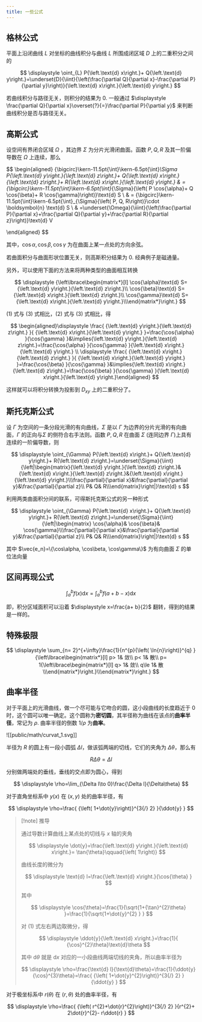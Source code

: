```yaml
---
title: 一些公式
---
```


## 格林公式

平面上沿闭曲线 $L$ 对坐标的曲线积分与曲线 $L$ 所围成闭区域 $D$ 上的二重积分之间的

$$
\displaystyle \oint_{L} P{\left.\text{d} x\right.}+ Q{\left.\text{d} y\right.}=\underset{D}{\iint}{\left(\frac{\partial Q}{\partial x}-\frac{\partial P}{\partial y}\right)}{\left.\text{d} x\right.}{\left.\text{d} y\right.}
$$

若曲线积分与路径无关，则积分的结果为 0. 一般通过 $\displaystyle \frac{\partial Q}{\partial x}\overset{?}{=}\frac{\partial P}{\partial y}$ 来判断曲线积分是否与路径无关。

## 高斯公式

设空间有界闭合区域 $\Omega$ ，其边界 $\Sigma$ 为分片光滑闭曲面。函数 $P, Q, R$ 及其一阶偏导数在 $\Omega$ 上连续，那么

$$
\begin{aligned}
{\bigcirc}\kern-11.5pt{\int}\kern-6.5pt{\int}_\Sigma P{\left.\text{d} y\right.}{\left.\text{d} z\right.}+ Q{\left.\text{d} x\right.}{\left.\text{d} z\right.}+ R{\left.\text{d} x\right.}{\left.\text{d} y\right.} & ={\bigcirc}\kern-11.5pt{\int}\kern-6.5pt{\int}_{\Sigma}{\left( P \cos{\alpha}+ Q \cos{\beta}+ R \cos{\gamma}\right)}\text{d} S \\
& = {\bigcirc}\kern-11.5pt{\int}\kern-6.5pt{\int}_{\Sigma}{\left( P, Q, R\right)}\cdot \boldsymbol{n} \text{d} S
\\
& =\underset{\Omega}{\iiint}{\left(\frac{\partial P}{\partial x}+\frac{\partial Q}{\partial y}+\frac{\partial R}{\partial z}\right)}\text{d} V

\end{aligned}
$$

其中，$\displaystyle  \cos{\alpha}, \cos{\beta}, \cos{\gamma}$ 为在曲面上某一点处的方向余弦。

若曲面积分与曲面形状位置无关，则高斯积分结果为 0. 经典例子是磁通量。

另外，可以使用下面的方法来将两种类型的曲面相互转换

$$
\displaystyle {\left\lbrace\begin{matrix*}[l] \cos{\alpha}\text{d} S={\left.\text{d} y\right.}{\left.\text{d} z\right.}\\ \cos{\beta}\text{d} S={\left.\text{d} x\right.}{\left.\text{d} z\right.}\\ \cos{\gamma}\text{d} S={\left.\text{d} x\right.}{\left.\text{d} y\right.}\\\end{matrix*}\right.}
$$

(1) 式与 (3) 式相比，(2) 式与 (3) 式相比，得

$$
\begin{aligned}\displaystyle \frac{ {\left.\text{d} y\right.}{\left.\text{d} z\right.} }{ {\left.\text{d} x\right.}{\left.\text{d} y\right.} }=\frac{\cos{\alpha} }{\cos{\gamma} }&\implies{\left.\text{d} y\right.}{\left.\text{d} z\right.}=\frac{\cos{\alpha} }{\cos{\gamma} }{\left.\text{d} x\right.}{\left.\text{d} y\right.} \\ \displaystyle \frac{ {\left.\text{d} x\right.}{\left.\text{d} z\right.} }{ {\left.\text{d} x\right.}{\left.\text{d} y\right.} }=\frac{\cos{\beta} }{\cos{\gamma} }&\implies{\left.\text{d} x\right.}{\left.\text{d} z\right.}=\frac{\cos{\beta} }{\cos{\gamma} }{\left.\text{d} x\right.}{\left.\text{d} y\right.}\end{aligned}
$$

这样就可以将积分转换为投影到 $\displaystyle  D_{x y}$ 上的二重积分了。

## 斯托克斯公式

设 $\Gamma$ 为空间的一条分段光滑的有向曲线，$\Sigma$ 是以 $\Gamma$ 为边界的分片光滑的有向曲面，$\Gamma$ 的正向与$\Sigma$ 的侧符合右手法则。函数 $P,Q,R$ 在曲面 $\Sigma$ (连同边界 $\Gamma$)上具有连续的一阶偏导数，则

$$
\displaystyle \oint_{\Gamma} P{\left.\text{d} x\right.}+ Q{\left.\text{d} y\right.}+ R{\left.\text{d} z\right.}=\underset{\Sigma}{\iint}{\left|\begin{matrix}{\left.\text{d} y\right.}{\left.\text{d} z\right.}&{\left.\text{d} x\right.}{\left.\text{d} z\right.}&{\left.\text{d} x\right.}{\left.\text{d} y\right.}\\\frac{\partial}{\partial x}&\frac{\partial}{\partial y}&\frac{\partial}{\partial z}\\ P& Q& R\\\end{matrix}\right|}\text{d} s
$$

利用两类曲面积分间的联系，可得斯托克斯公式的另一种形式

$$
\displaystyle \oint_{\Gamma} P{\left.\text{d} x\right.}+ Q{\left.\text{d} y\right.}+ R{\left.\text{d} z\right.}=\underset{\Sigma}{\iint}{\left|\begin{matrix} \cos{\alpha}& \cos{\beta}& \cos{\gamma}\\\frac{\partial}{\partial x}&\frac{\partial}{\partial y}&\frac{\partial}{\partial z}\\ P& Q& R\\\end{matrix}\right|}\text{d} s
$$

其中 $\vec{e_n}=\{\cos\alpha, \cos\beta, \cos\gamma\}$ 为有向曲面 $\Sigma$ 的单位法向量

## 区间再现公式

$$
\displaystyle \int_{a}^{b} f{\left( x\right)}{\left.\text{d} x\right.}=\int_{a}^{b} f{\left( a+ b- x\right)}{\left.\text{d} x\right.}
$$

即，积分区域面积可以沿着 $\displaystyle  x=\frac{a+ b}{2}$ 翻转，得到的结果是一样的。

## 特殊极限

$$
\displaystyle \sum_{n= 2}^{+\infty}\frac{1}{n^{p}{\left( \ln{n}\right)}^{q} }{\left\lbrace\begin{matrix*}[l] p> 1& 敛\\ p< 1& 散\\ p= 1{\left\lbrace\begin{matrix*}[l] q> 1& 敛\\ q\le 1& 散\\\end{matrix*}\right.}\\\end{matrix*}\right.}
$$

## 曲率半径

对于平面上的光滑曲线，做一个尽可能与它吻合的圆，这小段曲线的长度趋近于 0 时，这个圆可以唯一确定。这个圆称为**密切圆**，其半径称为曲线在该点的**曲率半径**，常记为 $\rho$. 曲率半径的倒数 $\displaystyle  1{/}\rho$ 为**曲率**。

![[public/math/curvat_1.svg]]

半径为 $R$ 的圆上有一段小圆弧 $\Delta l$，做该弧两端的切线，它们的夹角为 $\displaystyle \Delta\theta$，那么有

$$
\displaystyle  R\Delta\theta=\Delta l
$$

分别做两端处的垂线，垂线的交点即为圆心，得到

$$
\displaystyle \rho=\lim_{\Delta l\to 0}\frac{\Delta l}{\Delta\theta}
$$

对于直角坐标系中 $y(x)$ 在 $(x,y)$ 处的曲率半径，有

$$
\displaystyle \rho=\frac{ {\left( 1+\dot{y}\right)}^{3{/} 2} }{\ddot{y} }
$$

> [!note] 推导
> 
> 通过导数计算曲线上某点处的切线与 $x$ 轴的夹角
> 
> $$
> \displaystyle \dot{y}=\frac{\left.\text{d} y\right.}{\left.\text{d} x\right.}= \tan{\theta}\qquad{\left( 1\right)}
> $$
> 
> 曲线长度的微分为
> 
> $$
> \displaystyle \text{d} l=\frac{\left.\text{d} x\right.}{\cos{\theta} }
> $$
> 
> 其中
> 
> $$
> \displaystyle  \cos{\theta}=\frac{1}{\sqrt{1+{\tan}^{2}\theta} }=\frac{1}{\sqrt{1+\dot{y}^{2} } }
> $$
> 
> 对 (1) 式左右两边取微分，得
> 
> $$
> \displaystyle \ddot{y}{\left.\text{d} x\right.}=\frac{1}{ {\cos}^{2}\theta}\text{d}\theta
> $$
> 
> 其中 $\displaystyle \text{d}\theta$ 就是 $\displaystyle {\left.\text{d} x\right.}$ 对应的一小段曲线两端切线的夹角，所以曲率半径为
> 
> $$
> \displaystyle \rho=\frac{\text{d} l}{\text{d}\theta}=\frac{1}{\ddot{y}{\cos}^{3}\theta}=\frac{ {\left( 1+\dot{y}^{2}\right)}^{3{/} 2} }{\ddot{y} }
> $$

对于极坐标系中 $r(\theta)$ 在 $(r, \theta)$ 处的曲率半径，有

$$
\displaystyle \rho=\frac{ {\left( r^{2}+\dot{r}^{2}\right)}^{3{/} 2} }{r^{2}+ 2\dot{r}^{2}- r\ddot{r} }
$$
